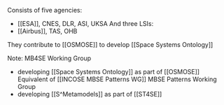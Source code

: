 Consists of five agencies:
 - [[ESA]], CNES, DLR, ASI, UKSA
And three LSIs:
 - [[Airbus]], TAS, OHB


They contribute to [[OSMOSE]] to develop [[Space Systems Ontology]]


Note:
MB4SE Working Group
 - developing [[Space Systems Ontology]] as part of [[OSMOSE]]
 Equivalent of [[INCOSE MBSE Patterns WG]] MBSE Patterns Working Group
 - developing [[S^Metamodels]] as part of [[ST4SE]]